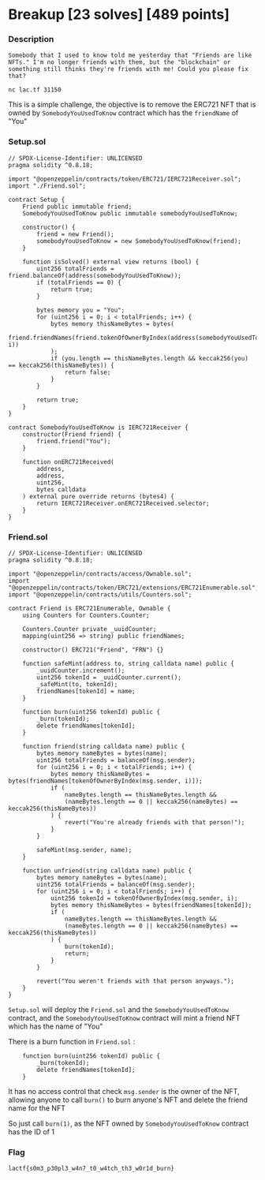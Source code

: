 # Breakup [23 solves] [489 points]

### Description
```
Somebody that I used to know told me yesterday that "Friends are like NFTs." I'm no longer friends with them, but the "blockchain" or something still thinks they're friends with me! Could you please fix that?

nc lac.tf 31150
```

This is a simple challenge, the objective is to remove the ERC721 NFT that is owned by `SomebodyYouUsedToKnow` contract which has the `friendName` of "You"

### Setup.sol
```solidity
// SPDX-License-Identifier: UNLICENSED
pragma solidity ^0.8.18;

import "@openzeppelin/contracts/token/ERC721/IERC721Receiver.sol";
import "./Friend.sol";

contract Setup {
    Friend public immutable friend;
    SomebodyYouUsedToKnow public immutable somebodyYouUsedToKnow;

    constructor() {
        friend = new Friend();
        somebodyYouUsedToKnow = new SomebodyYouUsedToKnow(friend);
    }

    function isSolved() external view returns (bool) {
        uint256 totalFriends = friend.balanceOf(address(somebodyYouUsedToKnow));
        if (totalFriends == 0) {
            return true;
        }

        bytes memory you = "You";
        for (uint256 i = 0; i < totalFriends; i++) {
            bytes memory thisNameBytes = bytes(
                friend.friendNames(friend.tokenOfOwnerByIndex(address(somebodyYouUsedToKnow), i))
            );
            if (you.length == thisNameBytes.length && keccak256(you) == keccak256(thisNameBytes)) {
                return false;
            }
        }

        return true;
    }
}

contract SomebodyYouUsedToKnow is IERC721Receiver {
    constructor(Friend friend) {
        friend.friend("You");
    }

    function onERC721Received(
        address,
        address,
        uint256,
        bytes calldata
    ) external pure override returns (bytes4) {
        return IERC721Receiver.onERC721Received.selector;
    }
}
```

### Friend.sol
```solidity
// SPDX-License-Identifier: UNLICENSED
pragma solidity ^0.8.18;

import "@openzeppelin/contracts/access/Ownable.sol";
import "@openzeppelin/contracts/token/ERC721/extensions/ERC721Enumerable.sol";
import "@openzeppelin/contracts/utils/Counters.sol";

contract Friend is ERC721Enumerable, Ownable {
    using Counters for Counters.Counter;

    Counters.Counter private _uuidCounter;
    mapping(uint256 => string) public friendNames;

    constructor() ERC721("Friend", "FRN") {}

    function safeMint(address to, string calldata name) public {
        _uuidCounter.increment();
        uint256 tokenId = _uuidCounter.current();
        _safeMint(to, tokenId);
        friendNames[tokenId] = name;
    }

    function burn(uint256 tokenId) public {
        _burn(tokenId);
        delete friendNames[tokenId];
    }

    function friend(string calldata name) public {
        bytes memory nameBytes = bytes(name);
        uint256 totalFriends = balanceOf(msg.sender);
        for (uint256 i = 0; i < totalFriends; i++) {
            bytes memory thisNameBytes = bytes(friendNames[tokenOfOwnerByIndex(msg.sender, i)]);
            if (
                nameBytes.length == thisNameBytes.length &&
                (nameBytes.length == 0 || keccak256(nameBytes) == keccak256(thisNameBytes))
            ) {
                revert("You're already friends with that person!");
            }
        }

        safeMint(msg.sender, name);
    }

    function unfriend(string calldata name) public {
        bytes memory nameBytes = bytes(name);
        uint256 totalFriends = balanceOf(msg.sender);
        for (uint256 i = 0; i < totalFriends; i++) {
            uint256 tokenId = tokenOfOwnerByIndex(msg.sender, i);
            bytes memory thisNameBytes = bytes(friendNames[tokenId]);
            if (
                nameBytes.length == thisNameBytes.length &&
                (nameBytes.length == 0 || keccak256(nameBytes) == keccak256(thisNameBytes))
            ) {
                burn(tokenId);
                return;
            }
        }

        revert("You weren't friends with that person anyways.");
    }
}
```

`Setup.sol` will deploy the `Friend.sol` and the `SomebodyYouUsedToKnow` contract, and the `SomebodyYouUsedToKnow` contract will mint a friend NFT which has the name of "You"

There is a burn function in `Friend.sol` :
```solidity
    function burn(uint256 tokenId) public {
        _burn(tokenId);
        delete friendNames[tokenId];
    }
```

It has no access control that check `msg.sender` is the owner of the NFT, allowing anyone to call `burn()` to burn anyone's NFT and delete the friend name for the NFT

So just call `burn(1)`, as the NFT owned by `SomebodyYouUsedToKnow` contract has the ID of 1

### Flag
```
lactf{s0m3_p30pl3_w4n7_t0_w4tch_th3_w0r1d_burn}
```